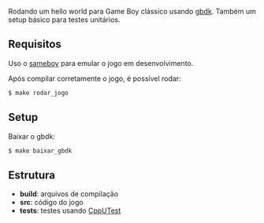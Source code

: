 Rodando um hello world para Game Boy clássico usando
[gbdk](https://github.com/gbdk-2020/gbdk-2020). Também um setup básico para testes unitários.

## Requisitos

Uso o [sameboy](https://sameboy.github.io/) para emular o jogo em desenvolvimento.

Após compilar corretamente o jogo, é possível rodar: 

```bash
$ make rodar_jogo
```

## Setup

Baixar o gbdk:

```bash
$ make baixar_gbdk
```

## Estrutura

- **build**: arquivos de compilação
- **src**: código do jogo
- **tests**: testes usando [CppUTest](https://github.com/cpputest/cpputest)